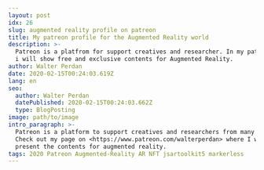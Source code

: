 ```yaml
---
layout: post
idx: 26
slug: augmented reality profile on patreon
title: My patreon profile for the Augmented Reality world
description: >-
  Patreon is a platfrom for support creatives and researcher. In my patreon page
  i will show free and exclusive contents for Augmented Reality.
author: Walter Perdan
date: 2020-02-15T00:24:03.619Z
lang: en
seo:
  author: Walter Perdan
  datePublished: 2020-02-15T00:24:03.662Z
  type: BlogPosting
image: path/to/image
intro_paragraph: >-
  Patreon is a platform to support creatives and researchers from many fields.
  Check out my page on <https://www.patreon.com/walterperdan> where I will
  present the contents for augmented reality.
tags: 2020 Patreon Augmented-Reality AR NFT jsartoolkit5 markerless
---
```


